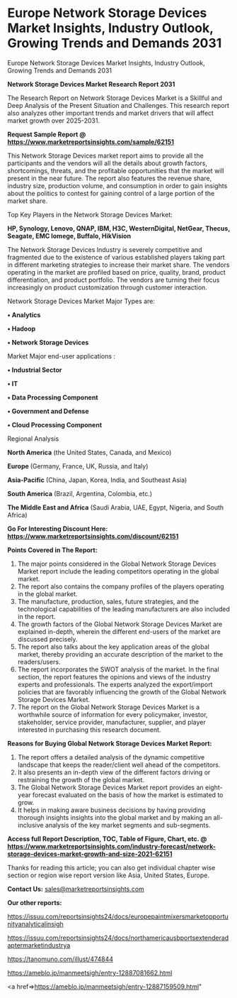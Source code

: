 # Europe Network Storage Devices Market Insights, Industry Outlook, Growing Trends and Demands 2031
Europe Network Storage Devices Market Insights, Industry Outlook, Growing Trends and Demands 2031

<strong>Network Storage Devices Market Research Report 2031</strong>

The Research Report on Network Storage Devices Market is a Skillful and Deep Analysis of the Present Situation and Challenges. This research report also analyzes other important trends and market drivers that will affect market growth over 2025-2031.

<strong>Request Sample Report @ <a href=https://www.marketreportsinsights.com/sample/62151>https://www.marketreportsinsights.com/sample/62151</a></strong>

This Network Storage Devices market report aims to provide all the participants and the vendors will all the details about growth factors, shortcomings, threats, and the profitable opportunities that the market will present in the near future. The report also features the revenue share, industry size, production volume, and consumption in order to gain insights about the politics to contest for gaining control of a large portion of the market share.

Top Key Players in the Network Storage Devices Market:

<strong>HP, Synology, Lenovo, QNAP, IBM, H3C, WesternDigital, NetGear, Thecus, Seagate, EMC Iomege, Buffalo, HikVision</strong>

The Network Storage Devices Industry is severely competitive and fragmented due to the existence of various established players taking part in different marketing strategies to increase their market share. The vendors operating in the market are profiled based on price, quality, brand, product differentiation, and product portfolio. The vendors are turning their focus increasingly on product customization through customer interaction.

Network Storage Devices Market Major Types are:

<strong>• Analytics

• Hadoop

• Network Storage Devices</strong>

Market Major end-user applications :

<strong>• Industrial Sector

• IT

• Data Processing Component

• Government and Defense

• Cloud Processing Component</strong>

Regional Analysis

</u><strong><b>North America</b></strong> (the United States, Canada, and Mexico)

<strong><b>Europe </b></strong>(Germany, France, UK, Russia, and Italy)

<strong><b>Asia-Pacific</b></strong> (China, Japan, Korea, India, and Southeast Asia)

<strong><b>South America</b></strong> (Brazil, Argentina, Colombia, etc.)

<strong><b>The Middle East and Africa</b></strong> (Saudi Arabia, UAE, Egypt, Nigeria, and South Africa)

<strong>Go For Interesting Discount Here: <a href=https://www.marketreportsinsights.com/discount/62151>https://www.marketreportsinsights.com/discount/62151</a></strong>

<strong>Points Covered in The Report:</strong>
<ol>
  <li>The major points considered in the Global Network Storage Devices Market report include the leading competitors operating in the global market.</li>
  <li>The report also contains the company profiles of the players operating in the global market.</li>
  <li>The manufacture, production, sales, future strategies, and the technological capabilities of the leading manufacturers are also included in the report.</li>
  <li>The growth factors of the Global Network Storage Devices Market are explained in-depth, wherein the different end-users of the market are discussed precisely.</li>
  <li>The report also talks about the key application areas of the global market, thereby providing an accurate description of the market to the readers/users.</li>
  <li>The report incorporates the SWOT analysis of the market. In the final section, the report features the opinions and views of the industry experts and professionals. The experts analyzed the export/import policies that are favorably influencing the growth of the Global Network Storage Devices Market.</li>
  <li>The report on the Global Network Storage Devices Market is a worthwhile source of information for every policymaker, investor, stakeholder, service provider, manufacturer, supplier, and player interested in purchasing this research document.</li>
</ol>
<strong>Reasons for Buying Global Network Storage Devices Market Report:</strong>

<ol>
  <li>The report offers a detailed analysis of the dynamic competitive landscape that keeps the reader/client well ahead of the competitors.</li>
  <li>It also presents an in-depth view of the different factors driving or restraining the growth of the global market.</li>
  <li>The Global Network Storage Devices Market report provides an eight-year forecast evaluated on the basis of how the market is estimated to grow.</li>
  <li>It helps in making aware business decisions by having providing thorough insights insights into the global market and by making an all-inclusive analysis of the key market segments and sub-segments.</li>
</ol>
<strong>Access full Report Description, TOC, Table of Figure, Chart, etc. @ <a href=https://www.marketreportsinsights.com/industry-forecast/network-storage-devices-market-growth-and-size-2021-62151>https://www.marketreportsinsights.com/industry-forecast/network-storage-devices-market-growth-and-size-2021-62151</a></strong>


Thanks for reading this article; you can also get individual chapter wise section or region wise report version like Asia, United States, Europe.

<strong>Contact Us:</strong>
sales@marketreportsinsights.com

<strong>Our other reports:</strong>

<a href=https://issuu.com/reportsinsights24/docs/europepaintmixersmarketopportunityanalyticalinsigh>https://issuu.com/reportsinsights24/docs/europepaintmixersmarketopportunityanalyticalinsigh</a>

<a href=https://issuu.com/reportsinsights24/docs/northamericausbportsextenderadaptermarketindustrya>https://issuu.com/reportsinsights24/docs/northamericausbportsextenderadaptermarketindustrya</a>

<a href=https://tanomuno.com/illust/474844>https://tanomuno.com/illust/474844</a>

<a href=https://ameblo.jp/manmeetsigh/entry-12887081662.html>https://ameblo.jp/manmeetsigh/entry-12887081662.html</a>

<a href=>https://ameblo.jp/manmeetsigh/entry-12887159509.html</a>"
